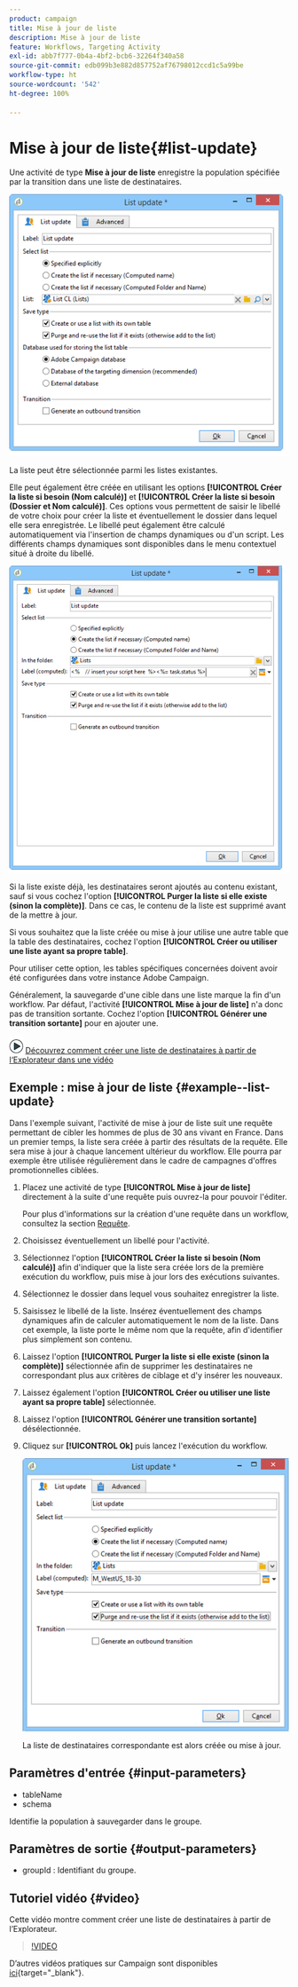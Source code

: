 ```yaml
---
product: campaign
title: Mise à jour de liste
description: Mise à jour de liste
feature: Workflows, Targeting Activity
exl-id: abb7f777-0b4a-4bf2-bcb6-32264f340a58
source-git-commit: edb099b3e882d857752af76798012ccd1c5a99be
workflow-type: ht
source-wordcount: '542'
ht-degree: 100%

---
```


# Mise à jour de liste{#list-update}



Une activité de type **Mise à jour de liste** enregistre la population spécifiée par la transition dans une liste de destinataires.

![](assets/s_user_segmentation_update_group.png)

La liste peut être sélectionnée parmi les listes existantes.

Elle peut également être créée en utilisant les options **[!UICONTROL Créer la liste si besoin (Nom calculé)]** et **[!UICONTROL Créer la liste si besoin (Dossier et Nom calculé)]**. Ces options vous permettent de saisir le libellé de votre choix pour créer la liste et éventuellement le dossier dans lequel elle sera enregistrée. Le libellé peut également être calculé automatiquement via l&#39;insertion de champs dynamiques ou d&#39;un script. Les différents champs dynamiques sont disponibles dans le menu contextuel situé à droite du libellé.

![](assets/s_user_segmentation_update_list_calc.png)

Si la liste existe déjà, les destinataires seront ajoutés au contenu existant, sauf si vous cochez l&#39;option **[!UICONTROL Purger la liste si elle existe (sinon la complète)]**. Dans ce cas, le contenu de la liste est supprimé avant de la mettre à jour.

Si vous souhaitez que la liste créée ou mise à jour utilise une autre table que la table des destinataires, cochez l&#39;option **[!UICONTROL Créer ou utiliser une liste ayant sa propre table]**.

Pour utiliser cette option, les tables spécifiques concernées doivent avoir été configurées dans votre instance Adobe Campaign.

Généralement, la sauvegarde d&#39;une cible dans une liste marque la fin d&#39;un workflow. Par défaut, l&#39;activité **[!UICONTROL Mise à jour de liste]** n&#39;a donc pas de transition sortante. Cochez l&#39;option **[!UICONTROL Générer une transition sortante]** pour en ajouter une.

![](assets/do-not-localize/how-to-video.png) [Découvrez comment créer une liste de destinataires à partir de l‘Explorateur dans une vidéo](#video)

## Exemple : mise à jour de liste {#example--list-update}

Dans l&#39;exemple suivant, l&#39;activité de mise à jour de liste suit une requête permettant de cibler les hommes de plus de 30 ans vivant en France. Dans un premier temps, la liste sera créée à partir des résultats de la requête. Elle sera mise à jour à chaque lancement ultérieur du workflow. Elle pourra par exemple être utilisée régulièrement dans le cadre de campagnes d&#39;offres promotionnelles ciblées.

1. Placez une activité de type **[!UICONTROL Mise à jour de liste]** directement à la suite d&#39;une requête puis ouvrez-la pour pouvoir l&#39;éditer.

   Pour plus d&#39;informations sur la création d&#39;une requête dans un workflow, consultez la section [Requête](query.md).

1. Choisissez éventuellement un libellé pour l&#39;activité.
1. Sélectionnez l&#39;option **[!UICONTROL Créer la liste si besoin (Nom calculé)]** afin d&#39;indiquer que la liste sera créée lors de la première exécution du workflow, puis mise à jour lors des exécutions suivantes.
1. Sélectionnez le dossier dans lequel vous souhaitez enregistrer la liste.
1. Saisissez le libellé de la liste. Insérez éventuellement des champs dynamiques afin de calculer automatiquement le nom de la liste. Dans cet exemple, la liste porte le même nom que la requête, afin d&#39;identifier plus simplement son contenu.
1. Laissez l&#39;option **[!UICONTROL Purger la liste si elle existe (sinon la complète)]** sélectionnée afin de supprimer les destinataires ne correspondant plus aux critères de ciblage et d&#39;y insérer les nouveaux.
1. Laissez également l&#39;option **[!UICONTROL Créer ou utiliser une liste ayant sa propre table]** sélectionnée.
1. Laissez l&#39;option **[!UICONTROL Générer une transition sortante]** désélectionnée.
1. Cliquez sur **[!UICONTROL Ok]** puis lancez l&#39;exécution du workflow.

   ![](assets/s_user_segmentation_update_list_calc_example.png)

   La liste de destinataires correspondante est alors créée ou mise à jour.

## Paramètres d&#39;entrée {#input-parameters}

* tableName
* schema

Identifie la population à sauvegarder dans le groupe.

## Paramètres de sortie {#output-parameters}

* groupId : Identifiant du groupe.

## Tutoriel vidéo {#video}

Cette vidéo montre comment créer une liste de destinataires à partir de l’Explorateur.

>[!VIDEO](https://video.tv.adobe.com/v/25602/quality=12)

D’autres vidéos pratiques sur Campaign sont disponibles [ici](https://experienceleague.adobe.com/docs/campaign-learn/tutorials/getting-started/introduction-to-adobe-campaign.html?lang=fr){target="_blank"}.